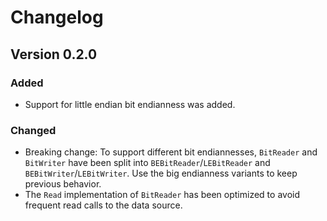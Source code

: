 
# Changelog

## Version 0.2.0

### Added
- Support for little endian bit endianness was added.

### Changed
- Breaking change: To support different bit endiannesses, `BitReader` and `BitWriter` have been split into `BEBitReader`/`LEBitReader` and `BEBitWriter`/`LEBitWriter`. Use the big endianness variants to keep previous behavior.
- The `Read` implementation of `BitReader` has been optimized to avoid frequent read calls to the data source.
